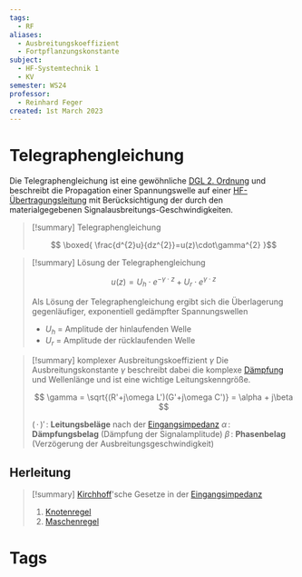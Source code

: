 ```yaml
---
tags:
  - RF
aliases:
  - Ausbreitungskoeffizient
  - Fortpflanzungskonstante
subject:
  - HF-Systemtechnik 1
  - KV
semester: WS24
professor:
  - Reinhard Feger
created: 1st March 2023
---
```


# Telegraphengleichung

Die Telegraphengleichung ist eine gewöhnliche [DGL 2. Ordnung](../Mathematik/Algebra/lineare%20DGL%202.%20Ordnung.md) und beschreibt die Propagation einer Spannungswelle auf einer [HF-Übertragungsleitung](Transmission%20Line.md) mit Berücksichtigung der durch den materialgegebenen Signalausbreitungs-Geschwindigkeiten. 

> [!summary] Telegraphengleichung
>
> $$ \boxed{ \frac{d^{2}u}{dz^{2}}=u(z)\cdot\gamma^{2} }$$

> [!summary] Lösung der Telegraphengleichung
>
> $$ u(z)= U_{h}\cdot e^{-\gamma\cdot z}+ U_{r}\cdot e^{\gamma\cdot z} $$
> 
> Als Lösung der Telegraphengleichung ergibt sich die Überlagerung gegenläufiger, exponentiell gedämpfter Spannungswellen
> 
> - $U_{h}$ = Amplitude der hinlaufenden Welle
> - $U_{r}$ = Amplitude der rücklaufenden Welle

> [!summary] komplexer Ausbreitungskoeffizient $\gamma$
> Die Ausbreitungskonstante $\gamma$ beschreibt dabei die komplexe [Dämpfung](../Hardwareentwicklung/Dämpfung.md) und Wellenlänge und ist eine wichtige Leitungskenngröße.
> 
> $$ \gamma = \sqrt{(R'+j\omega L')(G'+j\omega C')} = \alpha + j\beta  $$
> 
> $(\,\cdot\,)'\,$: **Leitungsbeläge** nach der [Eingangsimpedanz](Eingangsimpedanz.md)
> $\alpha\,$: **Dämpfungsbelag** (Dämpfung der Signalamplitude)
> $\beta\,$: **Phasenbelag** (Verzögerung der Ausbreitungsgeschwindigkeit)

## Herleitung

> [!summary] [Kirchhoff](../Elektrotechnik/Kirchhoffsche%20Regeln.md)'sche Gesetze in der [Eingangsimpedanz](Eingangsimpedanz.md)
> 1. [Knotenregel](../Elektrotechnik/Kirchhoffsche%20Regeln.md)
> 2. [Maschenregel](../Elektrotechnik/Kirchhoffsche%20Regeln.md)

# Tags